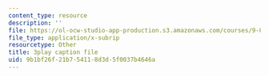 ```yaml
---
content_type: resource
description: ''
file: https://ol-ocw-studio-app-production.s3.amazonaws.com/courses/9-00sc-introduction-to-psychology-fall-2011/9b1bf26f21b754118d3d5f0037b4646a_z9XQpjNgeBI.vtt
file_type: application/x-subrip
resourcetype: Other
title: 3play caption file
uid: 9b1bf26f-21b7-5411-8d3d-5f0037b4646a
---
```

